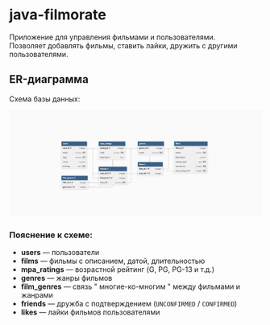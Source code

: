 # java-filmorate

Приложение для управления фильмами и пользователями.  
Позволяет добавлять фильмы, ставить лайки, дружить с другими пользователями.

## ER-диаграмма

Схема базы данных:

![ER-диagram](er-diagram.jpg)

### Пояснение к схеме:
- **users** — пользователи
- **films** — фильмы с описанием, датой, длительностью
- **mpa_ratings** — возрастной рейтинг (G, PG, PG-13 и т.д.)
- **genres** — жанры фильмов
- **film_genres** — связь " многие-ко-многим " между фильмами и жанрами
- **friends** — дружба с подтверждением (`UNCONFIRMED` / `CONFIRMED`)
- **likes** — лайки фильмов пользователями


